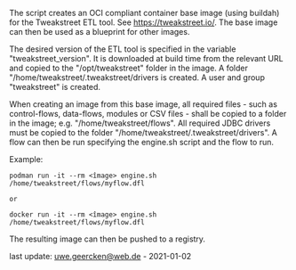 
The script creates an OCI compliant container base image (using buildah) for the Tweakstreet ETL tool. See https://tweakstreet.io/. The base image can then be used as a blueprint for other images.

The desired version of the ETL tool is specified in the variable "tweakstreet_version". It is downloaded at build time from the relevant URL and copied to the "/opt/tweakstreet" folder in the image. A folder "/home/tweakstreet/.tweakstreet/drivers is created. A user and group "tweakstreet" is created.

When creating an image from this base image, all required files - such as control-flows, data-flows, modules or CSV files - shall be copied to a folder in the image; e.g. "/home/tweakstreet/flows". All required JDBC drivers must be copied to the folder "/home/tweakstreet/.tweakstreet/drivers". A flow can then be run specifying the engine.sh script and the flow to run.

Example:

	podman run -it --rm <îmage> engine.sh /home/tweakstreet/flows/myflow.dfl

	or
	
	docker run -it --rm <îmage> engine.sh /home/tweakstreet/flows/myflow.dfl

The resulting image can then be pushed to a registry.

last update: uwe.geercken@web.de - 2021-01-02

